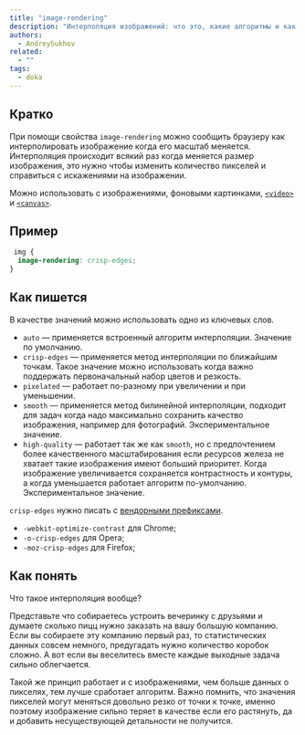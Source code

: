 ```yaml
---
title: "image-rendering"
description: "Интерполяция изображений: что это, какие алгоритмы и как этим управлять?"
authors:
  - AndreySukhov
related:
  - ""
tags:
  - doka
---
```


## Кратко

При помощи свойства `image-rendering` можно сообщить браузеру как интерполировать изображение когда его масштаб меняется. Интерполяция происходит всякий раз когда меняется размер изображения, это нужно чтобы изменить количество пикселей и справиться с искажениями на изображении.

Можно использовать с изображениями, фоновыми картинками, [`<video>`](/html/video/) и [`<canvas>`](/html/canvas/).

## Пример

```css
 img {
  image-rendering: crisp-edges;
}
 ```


## Как пишется
В качестве значений можно использовать одно из ключевых слов.

- `auto` — применяется встроенный алгоритм интерполяции. Значение по умолчанию.
- `crisp-edges` — применяется метод интерполяции по ближайшим точкам. Такое значение можно использовать когда важно поддержать первоначальный набор цветов и резкость.
- `pixelated` — pаботает по-разному при увеличении и при уменьшении.
- `smooth` — применяется метод билинейной интерполяции, подходит для задач когда надо максимально сохранить качество изображения, например для фотографий. Экспериментальное значение.
- `high-quality` — работает так же как `smooth`, но с предпочтением более качественного масштабирования если ресурсов железа не хватает такие изображения имеют больший приоритет. Когда изображение увеличивается сохраняется контрастность и контуры, а когда уменьшается работает алгоритм по-умолчанию. Экспериментальное значение.

`crisp-edges` нужно писать с [вендорными префиксами](/css/vendor-prefixes/).

- `-webkit-optimize-contrast` для Сhrome;
- `-o-crisp-edges` для Opera;
- `-moz-crisp-edges` для Firefox;


## Как понять

Что такое интерполяция вообще?

Представьте что собираетесь устроить вечеринку с друзьями и думаете сколько пицц нужно заказать на вашу большую компанию.
Если вы собираете эту компанию первый раз, то статистических данных совсем немного, предугадать нужно количество коробок сложно. А вот если вы веселитесь вместе каждые выходные задача сильно облегчается.

Такой же принцип работает и с изображениями, чем больше данных о пикселях, тем лучше сработает алгоритм. Важно помнить, что значения пикселей могут меняться довольно резко от точки к точке, именно поэтому изображение сильно теряет в качестве если его растянуть, да и добавить несуществующей детальности не получится.

